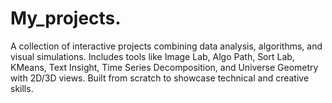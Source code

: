 # My_projects.
A collection of interactive projects combining data analysis, algorithms, and visual simulations. Includes tools like Image Lab, Algo Path, Sort Lab, KMeans, Text Insight, Time Series Decomposition, and Universe Geometry with 2D/3D views. Built from scratch to showcase technical and creative skills.
